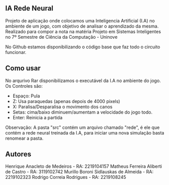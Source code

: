 ## IA Rede Neural
Projeto de aplicação onde colocamos uma Inteligencia Artificial (I.A) no ambiente de um jogo, com objetivo de analisar o aprendizado da mesma. Realizado para compor a nota na matéria Projeto em Sistemas Inteligentes no 7º Semestre de Ciência da Computação - Uninove

No Github estamos disponibilizando o código base que faz todo o circuito funcionar.

## Como usar
No arqurivo Rar disponibilizamos o executável da I.A no ambiente do jogo. Os Controles são:

- Espaço: Pula
- Z: Usa paraquedas (apenas depois de 4000 pixels)
- X: Paralisa/Desparalisa o movimento dos canos
- Setas: cima/baixo diminuem/aumentam a velocidade do jogo todo.
- Enter:  Reinicia a partida

Observação: A pasta "src" contém um arquivo chamado "rede", é ele que contém a rede neural treinada da I.A, para iniciar uma nova simulação basta renomear a pasta.

## Autores
Henrique Anacleto de Medeiros - RA: 2219104157
Matheus Ferreira Aliberti de Castro - RA: 3119102742
Murillo Boroni Sidlauskas de Almeida - RA: 2219102323
Rodrigo Correia Rodrigues - RA: 2219108245
